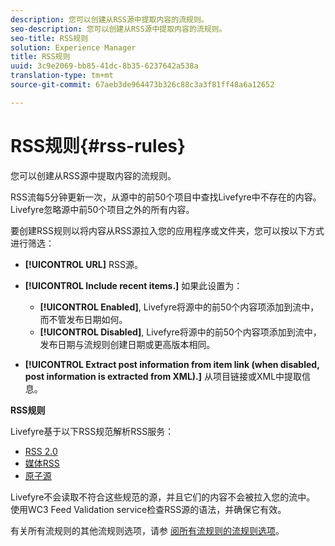 ```yaml
---
description: 您可以创建从RSS源中提取内容的流规则。
seo-description: 您可以创建从RSS源中提取内容的流规则。
seo-title: RSS规则
solution: Experience Manager
title: RSS规则
uuid: 3c9e2069-bb85-41dc-8b35-6237642a538a
translation-type: tm+mt
source-git-commit: 67aeb3de964473b326c88c3a3f81ff48a6a12652

---
```



# RSS规则{#rss-rules}

您可以创建从RSS源中提取内容的流规则。

RSS流每5分钟更新一次，从源中的前50个项目中查找Livefyre中不存在的内容。 Livefyre忽略源中前50个项目之外的所有内容。

要创建RSS规则以将内容从RSS源拉入您的应用程序或文件夹，您可以按以下方式进行筛选：

* **[!UICONTROL URL]** RSS源。
* **[!UICONTROL Include recent items.]** 如果此设置为：

   * **[!UICONTROL Enabled]**, Livefyre将源中的前50个内容项添加到流中，而不管发布日期如何。
   * **[!UICONTROL Disabled]**, Livefyre将源中的前50个内容项添加到流中，发布日期与流规则创建日期或更高版本相同。

* **[!UICONTROL Extract post information from item link (when disabled, post information is extracted from XML).]** 从项目链接或XML中提取信息。

**RSS规则**

Livefyre基于以下RSS规范解析RSS服务：

* [RSS 2.0](https://en.wikipedia.org/wiki/RSS)
* [媒体RSS](https://en.wikipedia.org/wiki/Media_RSS)
* [原子源](https://validator.w3.org/feed/docs/atom.html)

Livefyre不会读取不符合这些规范的源，并且它们的内容不会被拉入您的流中。 使用WC3 Feed Validation service检查RSS源的语法，并确保它有效。

有关所有流规则的其他流规则选项，请参 [阅所有流规则的流规则选项](../c-streams/c-stream-rule-options-for-all-stream-rules.md#c_stream_rule_options_for_all_stream_rules)。
